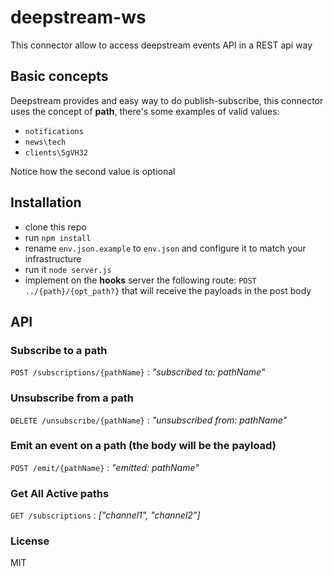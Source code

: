 # deepstream-ws
This connector allow to access deepstream events API in a REST api way

## Basic concepts
Deepstream provides and easy way to do publish-subscribe, this connector uses the concept of **path**,
 there's some examples of valid values:
- ```notifications```
- ```news\tech```
- ```clients\5gVH32```

Notice how the second value is optional

## Installation
- clone this repo
- run ```npm install```
- rename ```env.json.example``` to ```env.json``` and configure it to match your infrastructure
- run it ```node server.js```
- implement on the **hooks** server the following route: ```POST ../{path}/{opt_path?}``` that will receive the payloads in the post body

## API

### Subscribe to a path
`POST /subscriptions/{pathName}` : *"subscribed to: pathName"*
### Unsubscribe from a path
`DELETE /unsubscribe/{pathName}` : *"unsubscribed from: pathName"*
### Emit an event on a path (the body will be the payload)
`POST /emit/{pathName}` : *"emitted: pathName"*
### Get All Active paths
`GET /subscriptions` : *["channel1", "channel2"]*

### License
MIT
